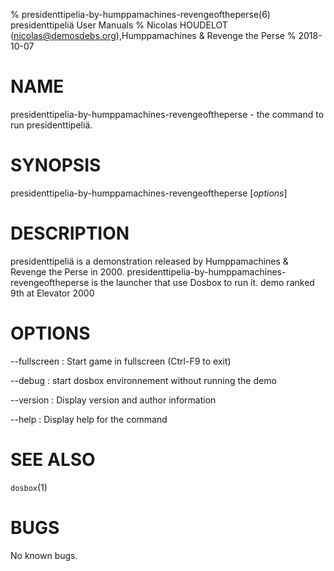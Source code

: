 % presidenttipelia-by-humppamachines-revengeoftheperse(6) presidenttipeliä User Manuals
% Nicolas HOUDELOT (nicolas@demosdebs.org),Humppamachines & Revenge the Perse
% 2018-10-07

# NAME
presidenttipelia-by-humppamachines-revengeoftheperse - the command to run presidenttipeliä.

# SYNOPSIS
presidenttipelia-by-humppamachines-revengeoftheperse [*options*]

# DESCRIPTION
presidenttipeliä is a demonstration released by Humppamachines & Revenge the Perse in 2000.
presidenttipelia-by-humppamachines-revengeoftheperse is the launcher that use Dosbox to run it.
demo ranked 9th at Elevator 2000

# OPTIONS
\--fullscreen
:   Start game in fullscreen (Ctrl-F9 to exit)

\--debug
:   start dosbox environnement without running the demo

\--version
:   Display version and author information

\--help
:   Display help for the command

# SEE ALSO
`dosbox`(1)

# BUGS
No known bugs.
